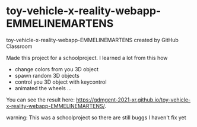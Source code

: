 # toy-vehicle-x-reality-webapp-EMMELINEMARTENS
toy-vehicle-x-reality-webapp-EMMELINEMARTENS created by GitHub Classroom

Made this project for a schoolproject. I learned a lot from this how
- change colors from you 3D object
- spawn random 3D objects
- control you 3D object with keycontrol
- animated the wheels 
...

You can see the result here: 
https://gdmgent-2021-xr.github.io/toy-vehicle-x-reality-webapp-EMMELINEMARTENS/.

warning:
This was a schoolproject so there are still buggs I haven't fix yet
